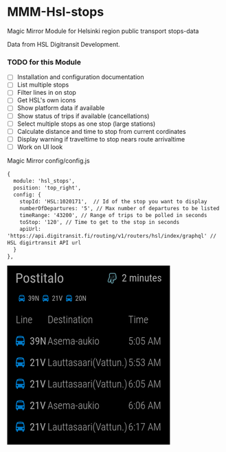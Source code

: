 # MMM-Hsl-stops
Magic Mirror Module for Helsinki region public transport stops-data

Data from HSL Digitransit Development.


### TODO for this Module

- [ ] Installation and configuration documentation
- [ ] List multiple stops
- [ ] Filter lines in on stop
- [ ] Get HSL's own icons
- [ ] Show platform data if available
- [ ] Show status of trips if available (cancellations)
- [ ] Select multiple stops as one stop (large stations)
- [ ] Calculate distance and time to stop from current cordinates
- [ ] Display warning if traveltime to stop nears route arrivaltime
- [ ] Work on UI look

Magic Mirror config/config.js
```
{
  module: 'hsl_stops',
  position: 'top_right',
  config: {
    stopId: 'HSL:1020171',  // Id of the stop you want to display
    numberOfDepartures: '5', // Max number of departures to be listed
    timeRange: '43200', // Range of trips to be polled in seconds
    toStop: '120', // Time to get to the stop in seconds 
    apiUrl: 'https://api.digitransit.fi/routing/v1/routers/hsl/index/graphql' // HSL digirtransit API url
  }
},
```
![alt tag](https://raw.githubusercontent.com/0EQUALIZERO/MMM-Hsl-stops/master/images/screenshot.png)
